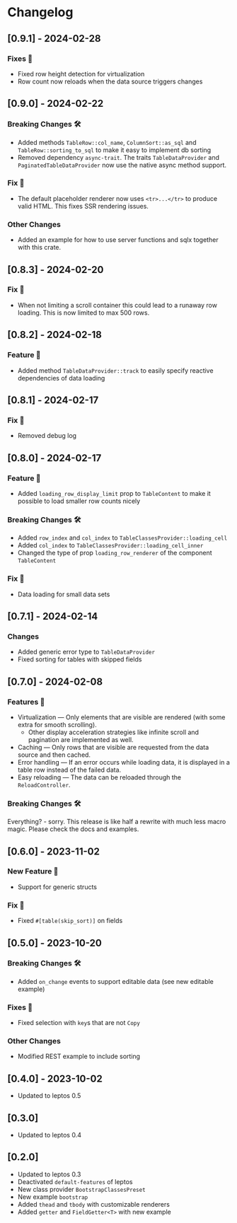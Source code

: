 # Changelog

## [0.9.1] - 2024-02-28

### Fixes 🐛

- Fixed row height detection for virtualization
- Row count now reloads when the data source triggers changes

## [0.9.0] - 2024-02-22

### Breaking Changes 🛠️

- Added methods `TableRow::col_name`, `ColumnSort::as_sql` and `TableRow::sorting_to_sql` to make it easy to implement
  db sorting
- Removed dependency `async-trait`. The traits `TableDataProvider` and `PaginatedTableDataProvider` now use the native
  async method support.

### Fix 🐛

- The default placeholder renderer now uses `<tr>...</tr>` to produce valid HTML. This fixes SSR rendering issues.

### Other Changes

- Added an example for how to use server functions and sqlx together with this crate.

## [0.8.3] - 2024-02-20

### Fix 🐛

- When not limiting a scroll container this could lead to a runaway row loading. This is now limited to max 500 rows.

## [0.8.2] - 2024-02-18

### Feature 🚀

- Added method `TableDataProvider::track` to easily specify reactive dependencies of data loading

## [0.8.1] - 2024-02-17

### Fix 🐛

- Removed debug log

## [0.8.0] - 2024-02-17

### Feature 🚀

- Added `loading_row_display_limit` prop to `TableContent` to make it possible to load smaller row counts nicely

### Breaking Changes 🛠️

- Added `row_index` and `col_index` to `TableClassesProvider::loading_cell`
- Added `col_index` to `TableClassesProvider::loading_cell_inner`
- Changed the type of prop `loading_row_renderer` of the component `TableContent`

### Fix 🐛

- Data loading for small data sets

## [0.7.1] - 2024-02-14

### Changes

- Added generic error type to `TableDataProvider`
- Fixed sorting for tables with skipped fields

## [0.7.0] - 2024-02-08

### Features 🚀

- Virtualization — Only elements that are visible are rendered (with some extra for smooth scrolling).
    - Other display acceleration strategies like infinite scroll and pagination are implemented as well.
- Caching — Only rows that are visible are requested from the data source and then cached.
- Error handling — If an error occurs while loading data, it is displayed in a table row instead of the failed data.
- Easy reloading — The data can be reloaded through the `ReloadController`.

### Breaking Changes 🛠️

Everything? - sorry. This release is like half a rewrite with much less macro magic.
Please check the docs and examples.

## [0.6.0] - 2023-11-02

### New Feature 🎉

- Support for generic structs

### Fix 🐛

- Fixed `#[table(skip_sort)]` on fields

## [0.5.0] - 2023-10-20

### Breaking Changes 🛠️

- Added `on_change` events to support editable data (see new editable example)

### Fixes 🐛

- Fixed selection with `key`s that are not `Copy`

### Other Changes

- Modified REST example to include sorting

## [0.4.0] - 2023-10-02

- Updated to leptos 0.5

## [0.3.0]

- Updated to leptos 0.4

## [0.2.0]

- Updated to leptos 0.3
- Deactivated `default-features` of leptos
- New class provider `BootstrapClassesPreset`
- New example `bootstrap`
- Added `thead` and `tbody` with customizable renderers
- Added `getter` and `FieldGetter<T>` with new example